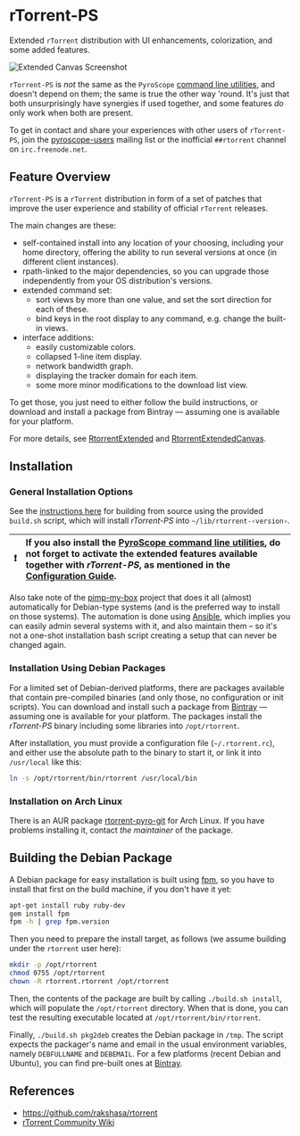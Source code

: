 rTorrent-PS
===========

Extended `rTorrent` distribution with UI enhancements, colorization, and some added features.

![Extended Canvas Screenshot](https://raw.githubusercontent.com/pyroscope/rtorrent-ps/master/images/rT-PS-094-2014-05-24-shadow.png)

`rTorrent-PS` is *not* the same as the `PyroScope`
[command line utilities](https://github.com/pyroscope/pyrocore#pyrocore),
and doesn't depend on them; the same is true the other way 'round.
It's just that both unsurprisingly have synergies if used together,
and some features *do* only work when both are present.

To get in contact and share your experiences with other users of `rTorrent-PS`,
join the [pyroscope-users](http://groups.google.com/group/pyroscope-users) mailing list
or the inofficial ``##rtorrent`` channel on ``irc.freenode.net``.


## Feature Overview

`rTorrent-PS` is a `rTorrent` distribution in form of a set of patches
that improve the user experience and stability of official `rTorrent` releases.

The main changes are these:

  * self-contained install into any location of your choosing, including your home directory, offering the ability to run several versions at once (in different client instances).
  * rpath-linked to the major dependencies, so you can upgrade those independently from your OS distribution's versions.
  * extended command set:
    * sort views by more than one value, and set the sort direction for each of these.
    * bind keys in the root display to any command, e.g. change the built-in views.
  * interface additions:
    * easily customizable colors.
    * collapsed 1-line item display.
    * network bandwidth graph.
    * displaying the tracker domain for each item.
    * some more minor modifications to the download list view.

To get those, you just need to either follow the build instructions, or download and install a package from Bintray — assuming one is available for your platform.


For more details, see
[RtorrentExtended](https://github.com/pyroscope/pyroscope/blob/wiki/RtorrentExtended.md)
and
[RtorrentExtendedCanvas](https://github.com/pyroscope/pyroscope/blob/wiki/RtorrentExtendedCanvas.md).


## Installation

### General Installation Options

See the
[instructions here](https://github.com/pyroscope/pyroscope/blob/wiki/DebianInstallFromSource.md#build-rtorrent-and-core-dependencies-from-source)
for building from source using the provided ``build.sh`` script,
which will install *rTorrent-PS* into ``~/lib/rtorrent-‹version›``.

:exclamation: | If you also install the [PyroScope command line utilities](https://github.com/pyroscope/pyrocore), do not forget to activate the extended features available together with *rTorrent-PS*, as mentioned in the [Configuration Guide](https://pyrocore.readthedocs.org/en/latest/setup.html#extending-your-rtorrent-rc).
----: | :----

Also take note of the [pimp-my-box](https://github.com/pyroscope/pimp-my-box) project
that does it all (almost) automatically for Debian-type systems (and is the preferred way to install on those systems).
The automation is done using [Ansible](http://docs.ansible.com/),
which implies you can easily admin several systems with it, and also maintain them –
so it's not a one-shot installation bash script creating a setup that can never be changed again.

### Installation Using Debian Packages

For a limited set of Debian-derived platforms, there are packages available that
contain pre-compiled binaries (and only those, no configuration or init scripts).
You can download and install such a package from
[Bintray](https://bintray.com/pyroscope/rtorrent-ps) —
assuming one is available for your platform.
The packages install the *rTorrent-PS* binary including some libraries into ``/opt/rtorrent``.

After installation, you must provide a configuration file (``~/.rtorrent.rc``),
and either use the absolute path to the binary to start it,
or link it into ``/usr/local`` like this:

```sh
ln -s /opt/rtorrent/bin/rtorrent /usr/local/bin
```

### Installation on Arch Linux

There is an AUR package [rtorrent-pyro-git](https://aur.archlinux.org/packages/rtorrent-pyro-git/)
for Arch Linux. If you have problems installing it, contact *the maintainer* of the package.


## Building the Debian Package

A Debian package for easy installation is built using [fpm](https://github.com/jordansissel/fpm),
so you have to install that first on the build machine, if you don't have it yet:

```sh
apt-get install ruby ruby-dev
gem install fpm
fpm -h | grep fpm.version
```

Then you need to prepare the install target, as follows (we assume building under the `rtorrent` user here):

```sh
mkdir -p /opt/rtorrent
chmod 0755 /opt/rtorrent
chown -R rtorrent.rtorrent /opt/rtorrent
```

Then, the contents of the package are built by calling `./build.sh install`,
which will populate the `/opt/rtorrent` directory. When that is done, you can test
the resulting executable located at `/opt/rtorrent/bin/rtorrent`.

Finally, `./build.sh pkg2deb` creates the Debian package in `/tmp`.
The script expects the packager's name and email in the usual environment variables,
namely `DEBFULLNAME` and `DEBEMAIL`.
For a few platforms (recent Debian and Ubuntu), you can find pre-built ones
at [Bintray](https://bintray.com/pyroscope/rtorrent-ps/rtorrent-ps).


## References

  * https://github.com/rakshasa/rtorrent
  * [rTorrent Community Wiki](http://community.rutorrent.org/)
